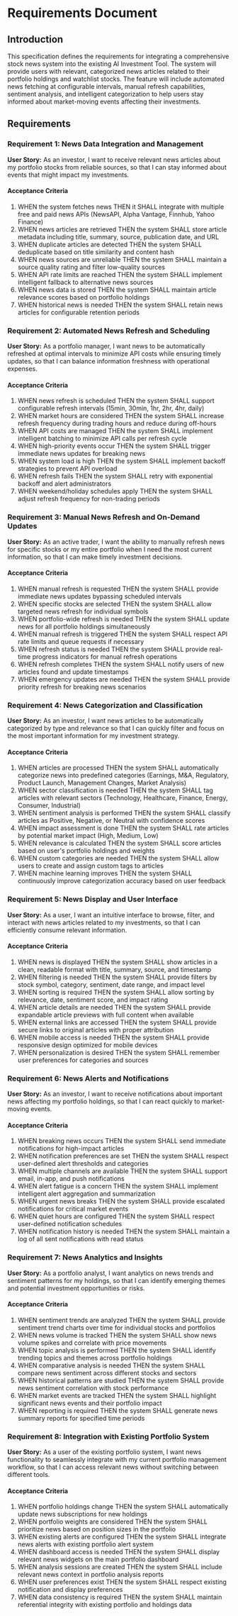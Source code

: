 # Requirements Document

## Introduction

This specification defines the requirements for integrating a comprehensive stock news system into the existing AI Investment Tool. The system will provide users with relevant, categorized news articles related to their portfolio holdings and watchlist stocks. The feature will include automated news fetching at configurable intervals, manual refresh capabilities, sentiment analysis, and intelligent categorization to help users stay informed about market-moving events affecting their investments.

## Requirements

### Requirement 1: News Data Integration and Management

**User Story:** As an investor, I want to receive relevant news articles about my portfolio stocks from reliable sources, so that I can stay informed about events that might impact my investments.

#### Acceptance Criteria

1. WHEN the system fetches news THEN it SHALL integrate with multiple free and paid news APIs (NewsAPI, Alpha Vantage, Finnhub, Yahoo Finance)
2. WHEN news articles are retrieved THEN the system SHALL store article metadata including title, summary, source, publication date, and URL
3. WHEN duplicate articles are detected THEN the system SHALL deduplicate based on title similarity and content hash
4. WHEN news sources are unreliable THEN the system SHALL maintain a source quality rating and filter low-quality sources
5. WHEN API rate limits are reached THEN the system SHALL implement intelligent fallback to alternative news sources
6. WHEN news data is stored THEN the system SHALL maintain article relevance scores based on portfolio holdings
7. WHEN historical news is needed THEN the system SHALL retain news articles for configurable retention periods

### Requirement 2: Automated News Refresh and Scheduling

**User Story:** As a portfolio manager, I want news to be automatically refreshed at optimal intervals to minimize API costs while ensuring timely updates, so that I can balance information freshness with operational expenses.

#### Acceptance Criteria

1. WHEN news refresh is scheduled THEN the system SHALL support configurable refresh intervals (15min, 30min, 1hr, 2hr, 4hr, daily)
2. WHEN market hours are considered THEN the system SHALL increase refresh frequency during trading hours and reduce during off-hours
3. WHEN API costs are managed THEN the system SHALL implement intelligent batching to minimize API calls per refresh cycle
4. WHEN high-priority events occur THEN the system SHALL trigger immediate news updates for breaking news
5. WHEN system load is high THEN the system SHALL implement backoff strategies to prevent API overload
6. WHEN refresh fails THEN the system SHALL retry with exponential backoff and alert administrators
7. WHEN weekend/holiday schedules apply THEN the system SHALL adjust refresh frequency for non-trading periods

### Requirement 3: Manual News Refresh and On-Demand Updates

**User Story:** As an active trader, I want the ability to manually refresh news for specific stocks or my entire portfolio when I need the most current information, so that I can make timely investment decisions.

#### Acceptance Criteria

1. WHEN manual refresh is requested THEN the system SHALL provide immediate news updates bypassing scheduled intervals
2. WHEN specific stocks are selected THEN the system SHALL allow targeted news refresh for individual symbols
3. WHEN portfolio-wide refresh is needed THEN the system SHALL update news for all portfolio holdings simultaneously
4. WHEN manual refresh is triggered THEN the system SHALL respect API rate limits and queue requests if necessary
5. WHEN refresh status is needed THEN the system SHALL provide real-time progress indicators for manual refresh operations
6. WHEN refresh completes THEN the system SHALL notify users of new articles found and update timestamps
7. WHEN emergency updates are needed THEN the system SHALL provide priority refresh for breaking news scenarios

### Requirement 4: News Categorization and Classification

**User Story:** As an investor, I want news articles to be automatically categorized by type and relevance so that I can quickly filter and focus on the most important information for my investment strategy.

#### Acceptance Criteria

1. WHEN articles are processed THEN the system SHALL automatically categorize news into predefined categories (Earnings, M&A, Regulatory, Product Launch, Management Changes, Market Analysis)
2. WHEN sector classification is needed THEN the system SHALL tag articles with relevant sectors (Technology, Healthcare, Finance, Energy, Consumer, Industrial)
3. WHEN sentiment analysis is performed THEN the system SHALL classify articles as Positive, Negative, or Neutral with confidence scores
4. WHEN impact assessment is done THEN the system SHALL rate articles by potential market impact (High, Medium, Low)
5. WHEN relevance is calculated THEN the system SHALL score articles based on user's portfolio holdings and weights
6. WHEN custom categories are needed THEN the system SHALL allow users to create and assign custom tags to articles
7. WHEN machine learning improves THEN the system SHALL continuously improve categorization accuracy based on user feedback

### Requirement 5: News Display and User Interface

**User Story:** As a user, I want an intuitive interface to browse, filter, and interact with news articles related to my investments, so that I can efficiently consume relevant information.

#### Acceptance Criteria

1. WHEN news is displayed THEN the system SHALL show articles in a clean, readable format with title, summary, source, and timestamp
2. WHEN filtering is needed THEN the system SHALL provide filters by stock symbol, category, sentiment, date range, and impact level
3. WHEN sorting is required THEN the system SHALL allow sorting by relevance, date, sentiment score, and impact rating
4. WHEN article details are needed THEN the system SHALL provide expandable article previews with full content when available
5. WHEN external links are accessed THEN the system SHALL provide secure links to original articles with proper attribution
6. WHEN mobile access is needed THEN the system SHALL provide responsive design optimized for mobile devices
7. WHEN personalization is desired THEN the system SHALL remember user preferences for categories and sources

### Requirement 6: News Alerts and Notifications

**User Story:** As an investor, I want to receive notifications about important news affecting my portfolio holdings, so that I can react quickly to market-moving events.

#### Acceptance Criteria

1. WHEN breaking news occurs THEN the system SHALL send immediate notifications for high-impact articles
2. WHEN notification preferences are set THEN the system SHALL respect user-defined alert thresholds and categories
3. WHEN multiple channels are available THEN the system SHALL support email, in-app, and push notifications
4. WHEN alert fatigue is a concern THEN the system SHALL implement intelligent alert aggregation and summarization
5. WHEN urgent news breaks THEN the system SHALL provide escalated notifications for critical market events
6. WHEN quiet hours are configured THEN the system SHALL respect user-defined notification schedules
7. WHEN notification history is needed THEN the system SHALL maintain a log of all sent notifications with read status

### Requirement 7: News Analytics and Insights

**User Story:** As a portfolio analyst, I want analytics on news trends and sentiment patterns for my holdings, so that I can identify emerging themes and potential investment opportunities or risks.

#### Acceptance Criteria

1. WHEN sentiment trends are analyzed THEN the system SHALL provide sentiment trend charts over time for individual stocks and portfolios
2. WHEN news volume is tracked THEN the system SHALL show news volume spikes and correlate with price movements
3. WHEN topic analysis is performed THEN the system SHALL identify trending topics and themes across portfolio holdings
4. WHEN comparative analysis is needed THEN the system SHALL compare news sentiment across different stocks and sectors
5. WHEN historical patterns are studied THEN the system SHALL provide news sentiment correlation with stock performance
6. WHEN market events are tracked THEN the system SHALL highlight significant news events and their portfolio impact
7. WHEN reporting is required THEN the system SHALL generate news summary reports for specified time periods

### Requirement 8: Integration with Existing Portfolio System

**User Story:** As a user of the existing portfolio system, I want news functionality to seamlessly integrate with my current portfolio management workflow, so that I can access relevant news without switching between different tools.

#### Acceptance Criteria

1. WHEN portfolio holdings change THEN the system SHALL automatically update news subscriptions for new holdings
2. WHEN portfolio weights are considered THEN the system SHALL prioritize news based on position sizes in the portfolio
3. WHEN existing alerts are configured THEN the system SHALL integrate news alerts with existing portfolio alert system
4. WHEN dashboard access is needed THEN the system SHALL display relevant news widgets on the main portfolio dashboard
5. WHEN analysis sessions are created THEN the system SHALL include relevant news context in portfolio analysis reports
6. WHEN user preferences exist THEN the system SHALL respect existing notification and display preferences
7. WHEN data consistency is required THEN the system SHALL maintain referential integrity with existing portfolio and holdings data